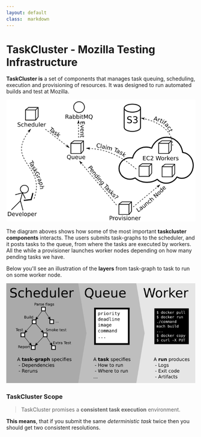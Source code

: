 ```yaml
---
layout: default
class:  markdown
---
```

TaskCluster - Mozilla Testing Infrastructure
============================================

**TaskCluster is** a set of components that manages task queuing, scheduling,
execution and provisioning of resources. It was designed to run automated builds
and test at Mozilla.

![Rough overview of taskcluster components](/assets/overview.png)

The diagram aboves shows how some of the most important
**taskcluster components** interacts.
The users submits task-graphs to the scheduler, and it posts tasks to
the queue, from where the tasks are executed by workers. All the while a
provisioner launches worker nodes depending on how many pending tasks we have.

Below you'll see an illustration of the **layers** from task-graph to task to
run on some worker node.

![Rough overview of taskcluster components](/assets/layers.png)

### TaskCluster Scope
<blockquote>
  TaskCluster promises a <b>consistent task execution</b> environment.
</blockquote>


**This means**, that if you submit the same _deterministic task_ twice then
you should get two consistent resolutions.
